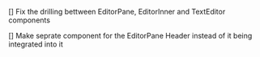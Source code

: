 [] Fix the drilling bettween EditorPane, EditorInner and TextEditor components

[] Make seprate component for the EditorPane Header instead of it being integrated into it
